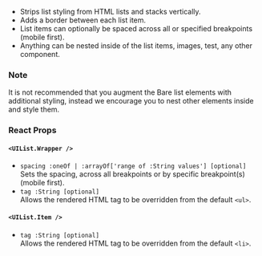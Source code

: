 * Strips list styling from HTML lists and stacks vertically.
* Adds a border between each list item.
* List items can optionally be spaced across all or specified breakpoints (mobile first).
* Anything can be nested inside of the list items, images, test, any other component.

### Note
It is not recommended that you augment the Bare list elements with additional styling, instead we encourage you to nest
other elements inside and style them.

### React Props
#### `<UIList.Wrapper />`
* `spacing :oneOf | :arrayOf['range of :String values'] [optional]`  
Sets the spacing, across all breakpoints or by specific breakpoint(s) (mobile first).
* `tag :String [optional]`  
Allows the rendered HTML tag to be overridden from the default `<ul>`.

#### `<UIList.Item />`
* `tag :String [optional]`  
Allows the rendered HTML tag to be overridden from the default `<li>`.